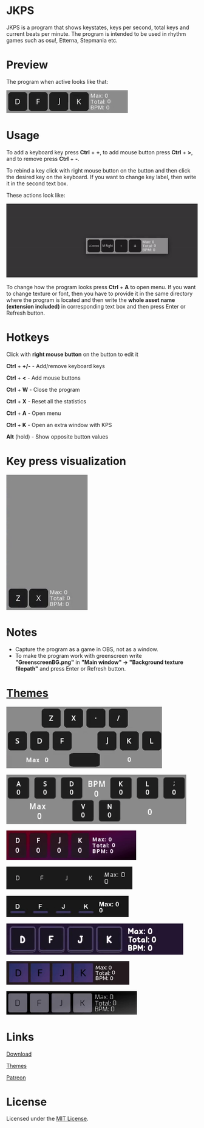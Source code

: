 # JKPS
JKPS is a program that shows keystates, keys per second, total keys and current beats per minute. The program is intended to be used in rhythm games such as osu!, Etterna, Stepmania etc.

# Preview
The program when active looks like that:

![](Wiki/Previews/white-orange-2-preview.gif)

# Usage
To add a keyboard key press **Ctrl** + **+**, to add mouse button press **Ctrl** + **>**, and to remove press **Ctrl** + **-**.

To rebind a key click with right mouse button on the button and then click the desired key on the keyboard. If you want to change key label, then write it in the second text box.

These actions look like:

![](Wiki/Previews/modifications-preview.gif)

To change how the program looks press **Ctrl** + **A** to open menu. If you want to change texture or font, then you have to provide it in the same directory where the program is located and then write the **whole asset name (extension included)** in corresponding text box and then press Enter or Refresh button.

# Hotkeys

Click with **right mouse button** on the button to edit it

**Ctrl** + **+/-** - Add/remove keyboard keys

**Ctrl** + **<** - Add mouse buttons

**Ctrl** + **W** - Close the program

**Ctrl** + **X** - Reset all the statistics

**Ctrl** + **A** - Open menu

**Ctrl** + **K** - Open an extra window with KPS

**Alt** (hold) - Show opposite button values

# Key press visualization

![](Wiki/Previews/key-press-visualization-preview.gif)

# Notes
- Capture the program as a game in OBS, not as a window.
- To make the program work with greenscreen write **"GreenscreenBG.png"** in **"Main window" -> "Background texture filepath"** and press Enter or Refresh button.

# [Themes](Wiki/Themes.md)

![](Wiki/Previews/7k-4k-mania-white-orange-2-preview.gif)

![](Wiki/Previews/adofai-white-orange-2-preview.gif)

![](Wiki/Previews/red-violet-preview.gif)

![](Wiki/Previews/dark-minimalistic-2-nano-preview.gif)

![](Wiki/Previews/dark-minimalistic-1-nano-preview.gif)

![](Wiki/Previews/modern-purple-preview.gif)

![](Wiki/Previews/dark-violet-preview.gif)

![](Wiki/Previews/dark-classic-preview.gif)

# Links

[Download](https://github.com/JekiTheMonkey/JKPS/releases/)

[Themes](Wiki/Themes.md)

[Patreon](https://www.patreon.com/jekithemonkey)

# License
Licensed under the [MIT License](LICENSE).

